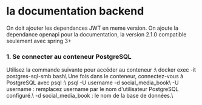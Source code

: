 <h1>la documentation backend</h1>
<p>On doit ajouter les dependances JWT en meme version.
On ajoute la dependance openapi pour la documentation, la version 2.1.0 compatible seulement avec spring 3+
</p>

<h3>1. Se connecter au conteneur PostgreSQL</h3>
Utilisez la commande suivante pour accéder au conteneur :\
docker exec -it postgres-sql-smb bash\
Une fois dans le conteneur, connectez-vous à PostgreSQL avec psql :\
psql -U username -d social_media_book\
-U username : remplacez username par le nom d'utilisateur PostgreSQL configuré.\
-d social_media_book : le nom de la base de données.\